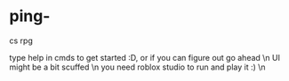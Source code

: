 # ping-
cs rpg


type help in cmds to get started :D, or if you can figure out go ahead \n
UI might be a bit scuffed \n
you need roblox studio to run and play it :) \n
